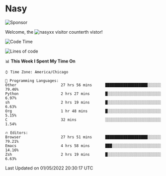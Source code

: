 # Nasy

<!--
<p align="center">
<img height="200" src="https://github-readme-stats.vercel.app/api?username=nasyxx&count_private=true&show_icons=true&theme=dracula&include_all_commits=true"/>
<img height="200" src="https://github-readme-stats.vercel.app/api/top-langs/?username=nasyxx&theme=dracula&hide=html,jupyter+notebook&count_private=true&show_icons=true"/>
</p>

  
----------------
-->

![Sponsor](https://img.shields.io/static/v1.svg?label=Sponsor&message=%E2%9D%A4&logo=GitHub&style=flat&color=pink)
 
Welcome, the ![nasyxx visitor counter](https://count.getloli.com/get/@nasyxx?theme=rule34)th vistor!
 
<!--START_SECTION:waka-->
![Code Time](http://img.shields.io/badge/Code%20Time-2%2C307%20hrs%2050%20mins-blue)

![Lines of code](https://img.shields.io/badge/From%20Hello%20World%20I%27ve%20Written-5%20Million%20lines%20of%20code-blue)

📊 **This Week I Spent My Time On** 

```text
⌚︎ Time Zone: America/Chicago

💬 Programming Languages: 
Other                    27 hrs 56 mins      ███████████████████░░░░░░   79.46% 
Python                   2 hrs 27 mins       █░░░░░░░░░░░░░░░░░░░░░░░░   6.97% 
sh                       2 hrs 19 mins       █░░░░░░░░░░░░░░░░░░░░░░░░   6.63% 
Org                      1 hr 48 mins        █░░░░░░░░░░░░░░░░░░░░░░░░   5.15% 
C                        32 mins             ░░░░░░░░░░░░░░░░░░░░░░░░░   1.54%

🔥 Editors: 
Browser                  27 hrs 51 mins      ███████████████████░░░░░░   79.21% 
Emacs                    4 hrs 58 mins       ███░░░░░░░░░░░░░░░░░░░░░░   14.16% 
Zsh                      2 hrs 19 mins       █░░░░░░░░░░░░░░░░░░░░░░░░   6.63%

```


 Last Updated on 01/05/2022 20:30:17 UTC
<!--END_SECTION:waka-->

<!-- ![visitors](https://visitor-badge.laobi.icu/badge?page_id=nasyxx.nasyxx) -->

